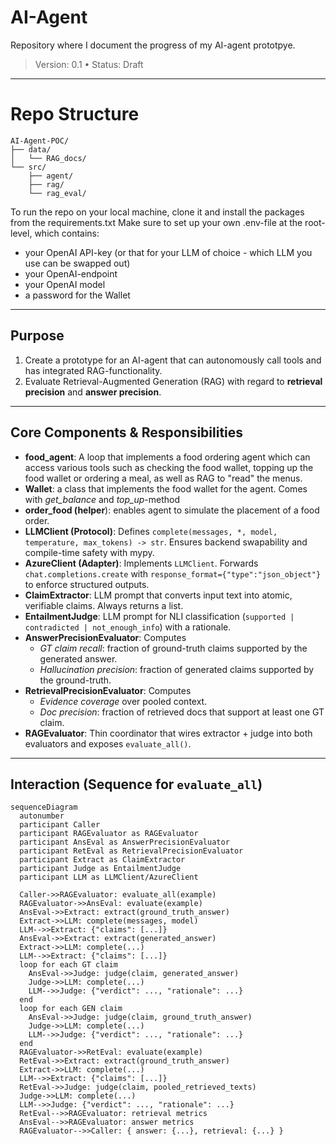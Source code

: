 # AI-Agent

Repository where I document the progress of my AI-agent prototpye. 
> Version: 0.1 • Status: Draft

---
# Repo Structure
```
AI-Agent-POC/
├── data/
│   └── RAG_docs/
└── src/
    ├── agent/
    ├── rag/
    └── rag_eval/
```
To run the repo on your local machine, clone it and install the packages from the requirements.txt
Make sure to set up your own .env-file at the root-level, which contains:  
- your OpenAI API-key (or that for your LLM of choice - which LLM you use can be swapped out)
- your OpenAI-endpoint
- your OpenAI model
- a password for the Wallet
---
## Purpose

1) Create a prototype for an AI-agent that can autonomously call tools and has integrated RAG-functionality.
2) Evaluate Retrieval-Augmented Generation (RAG) with regard to **retrieval precision** and **answer precision**. 

---
## Core Components & Responsibilities
- **food_agent**: A loop that implements a food ordering agent which can access various tools such as checking the food wallet, topping up the food wallet or ordering a meal, as well as RAG to "read" the menus.
- **Wallet**: a class that implements the food wallet for the agent. Comes with *get_balance* and *top_up*-method
- **order_food (helper**): enables agent to simulate the placement of a food order. 
- **LLMClient (Protocol)**: Defines `complete(messages, *, model, temperature, max_tokens) -> str`. Ensures backend swapability and compile-time safety with mypy.
- **AzureClient (Adapter)**: Implements `LLMClient`. Forwards `chat.completions.create` with `response_format={"type":"json_object"}` to enforce structured outputs.
- **ClaimExtractor**: LLM prompt that converts input text into atomic, verifiable claims. Always returns a list.
- **EntailmentJudge**: LLM prompt for NLI classification (`supported | contradicted | not_enough_info`) with a rationale.
- **AnswerPrecisionEvaluator**: Computes
  - *GT claim recall*: fraction of ground-truth claims supported by the generated answer.
  - *Hallucination precision*: fraction of generated claims supported by the ground-truth.
- **RetrievalPrecisionEvaluator**: Computes
  - *Evidence coverage* over pooled context.
  - *Doc precision*: fraction of retrieved docs that support at least one GT claim.
- **RAGEvaluator**: Thin coordinator that wires extractor + judge into both evaluators and exposes `evaluate_all()`.

---

## Interaction (Sequence for `evaluate_all`)

```mermaid
sequenceDiagram
  autonumber
  participant Caller
  participant RAGEvaluator as RAGEvaluator
  participant AnsEval as AnswerPrecisionEvaluator
  participant RetEval as RetrievalPrecisionEvaluator
  participant Extract as ClaimExtractor
  participant Judge as EntailmentJudge
  participant LLM as LLMClient/AzureClient

  Caller->>RAGEvaluator: evaluate_all(example)
  RAGEvaluator->>AnsEval: evaluate(example)
  AnsEval->>Extract: extract(ground_truth_answer)
  Extract->>LLM: complete(messages, model)
  LLM-->>Extract: {"claims": [...]}
  AnsEval->>Extract: extract(generated_answer)
  Extract->>LLM: complete(...)
  LLM-->>Extract: {"claims": [...]}
  loop for each GT claim
    AnsEval->>Judge: judge(claim, generated_answer)
    Judge->>LLM: complete(...)
    LLM-->>Judge: {"verdict": ..., "rationale": ...}
  end
  loop for each GEN claim
    AnsEval->>Judge: judge(claim, ground_truth_answer)
    Judge->>LLM: complete(...)
    LLM-->>Judge: {"verdict": ..., "rationale": ...}
  end
  RAGEvaluator->>RetEval: evaluate(example)
  RetEval->>Extract: extract(ground_truth_answer)
  Extract->>LLM: complete(...)
  LLM-->>Extract: {"claims": [...]}
  RetEval->>Judge: judge(claim, pooled_retrieved_texts)
  Judge->>LLM: complete(...)
  LLM-->>Judge: {"verdict": ..., "rationale": ...}
  RetEval-->>RAGEvaluator: retrieval metrics
  AnsEval-->>RAGEvaluator: answer metrics
  RAGEvaluator-->>Caller: { answer: {...}, retrieval: {...} }
```

